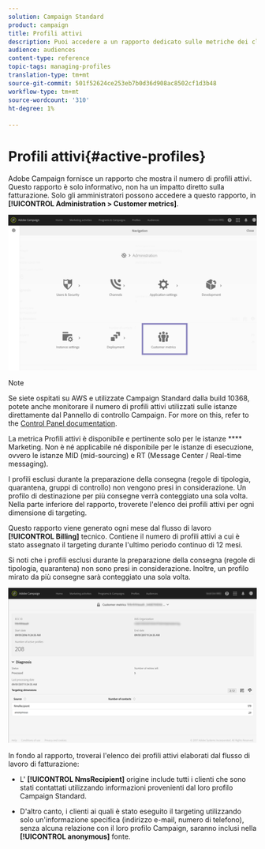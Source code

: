 ```yaml
---
solution: Campaign Standard
product: campaign
title: Profili attivi
description: Puoi accedere a un rapporto dedicato sulle metriche dei clienti e visualizzare i profili attivi nel database Campaign.
audience: audiences
content-type: reference
topic-tags: managing-profiles
translation-type: tm+mt
source-git-commit: 501f52624ce253eb7b0d36d908ac8502cf1d3b48
workflow-type: tm+mt
source-wordcount: '310'
ht-degree: 1%

---
```



# Profili attivi{#active-profiles}

 Adobe Campaign fornisce un rapporto che mostra il numero di profili attivi. Questo rapporto è solo informativo, non ha un impatto diretto sulla fatturazione. Solo gli amministratori possono accedere a questo rapporto, in **[!UICONTROL Administration > Customer metrics]**.

![](assets/audience_active_profiles1.png)

>[!NOTE]
>
>Se siete ospitati su AWS e utilizzate Campaign Standard dalla build 10368, potete anche monitorare il numero di profili attivi utilizzati sulle istanze direttamente dal Pannello di controllo Campaign. For more on this, refer to the [Control Panel documentation](https://docs.adobe.com/content/help/en/control-panel/using/performance-monitoring/active-profiles-monitoring.html).
>
>La metrica Profili attivi è disponibile e pertinente solo per le istanze **** Marketing. Non è né applicabile né disponibile per le istanze di esecuzione, ovvero le istanze MID (mid-sourcing) e RT (Message Center / Real-time messaging).


I profili esclusi durante la preparazione della consegna (regole di tipologia, quarantena, gruppi di controllo) non vengono presi in considerazione. Un profilo di destinazione per più consegne verrà conteggiato una sola volta. Nella parte inferiore del rapporto, troverete l&#39;elenco dei profili attivi per ogni dimensione di targeting.

Questo rapporto viene generato ogni mese dal flusso di lavoro **[!UICONTROL Billing]** tecnico. Contiene il numero di profili attivi a cui è stato assegnato il targeting durante l&#39;ultimo periodo continuo di 12 mesi.

Si noti che i profili esclusi durante la preparazione della consegna (regole di tipologia, quarantena) non sono presi in considerazione. Inoltre, un profilo mirato da più consegne sarà conteggiato una sola volta.

![](assets/audience_active_profiles2.png)

In fondo al rapporto, troverai l&#39;elenco dei profili attivi elaborati dal flusso di lavoro di fatturazione:

* L&#39; **[!UICONTROL NmsRecipient]** origine include tutti i clienti che sono stati contattati utilizzando informazioni provenienti dal loro profilo Campaign Standard.

* D&#39;altro canto, i clienti ai quali è stato eseguito il targeting utilizzando solo un&#39;informazione specifica (indirizzo e-mail, numero di telefono), senza alcuna relazione con il loro profilo Campaign, saranno inclusi nella **[!UICONTROL anonymous]** fonte.

